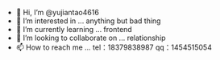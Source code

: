 - 👋 Hi, I’m @yujiantao4616
- 👀 I’m interested in ... anything but bad thing
- 🌱 I’m currently learning ... frontend
- 💞️ I’m looking to collaborate on ... relationship
- 📫 How to reach me ... tel：18379838987 qq：1454515054

<!---
yujiantao4616/yujiantao4616 is a ✨ special ✨ repository because its `README.md` (this file) appears on your GitHub profile.
You can click the Preview link to take a look at your changes.
--->
